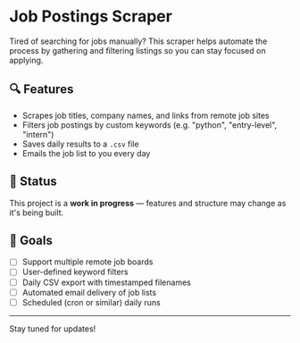 # Job Postings Scraper

Tired of searching for jobs manually? This scraper helps automate the process by gathering and filtering listings so you can stay focused on applying.

## 🔍 Features

- Scrapes job titles, company names, and links from remote job sites
- Filters job postings by custom keywords (e.g. "python", "entry-level", "intern")
- Saves daily results to a `.csv` file
- Emails the job list to you every day

## 🚧 Status

This project is a **work in progress** — features and structure may change as it's being built.

## 📌 Goals

- [ ] Support multiple remote job boards
- [ ] User-defined keyword filters
- [ ] Daily CSV export with timestamped filenames
- [ ] Automated email delivery of job lists
- [ ] Scheduled (cron or similar) daily runs

---

Stay tuned for updates!
